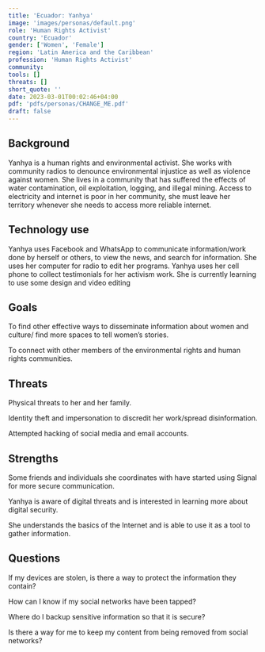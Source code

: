 ```yaml
---
title: 'Ecuador: Yanhya'
image: 'images/personas/default.png'
role: 'Human Rights Activist'
country: 'Ecuador'
gender: ['Women', 'Female']
region: 'Latin America and the Caribbean'
profession: 'Human Rights Activist'
community:
tools: []
threats: []
short_quote: ''
date: 2023-03-01T00:02:46+04:00
pdf: 'pdfs/personas/CHANGE_ME.pdf'
draft: false
---
```


## Background

Yanhya is a human rights and environmental activist. She works with community
radios to denounce environmental injustice as well as violence against women.
She lives in a community that has suffered the effects of water contamination,
oil exploitation, logging, and illegal mining.  Access to electricity and
internet is poor in her community, she must leave her territory whenever she
needs to access more reliable internet.


## Technology use

Yanhya uses Facebook and WhatsApp to communicate information/work done by
herself or others, to view the news, and search for information. She uses her
computer for radio to edit her programs. Yanhya uses her cell phone to collect
testimonials for her activism work. She is currently learning to use some
design and video editing


## Goals

To find other effective ways to disseminate information about women and
culture/ find more spaces to tell women’s stories.

To connect with other members of the environmental rights and human rights
communities.


## Threats

Physical threats to her and her family.

Identity theft and impersonation to discredit her work/spread disinformation.

Attempted hacking of social media and email accounts.


## Strengths

Some friends and individuals she coordinates with have started using Signal for more secure communication.

Yanhya is aware of digital threats and is interested in learning more about digital security.

She understands the basics of the Internet and is able to use it as a tool to gather information.


## Questions

If my devices are stolen, is there a way to protect the information they contain?

How can I know if my social networks have been tapped?

Where do I backup sensitive information so that it is secure?

Is there a way for me to keep my content from being removed from social networks?
